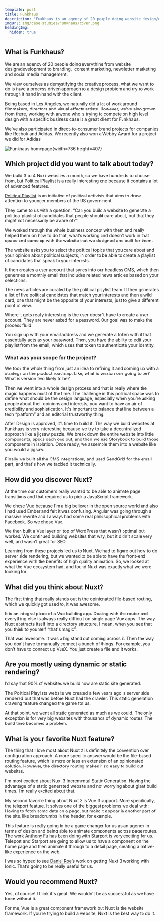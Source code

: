```yaml
---
template: post
title: Funkhaus
description: "Funkhaus is an agency of 20 people doing website design/development, branding, content marketing, newsletter marketing and social media management. We talked with Drew Baker, CTO and co-founder to learn how they leverage Nuxt to create digital experiences."
imgUrl: img/case-studies/funkhaus/cover.png
headingImg:
  hidden: true
---
```

## What is Funkhaus?

We are an agency of 20 people doing everything from website design/development to branding,  content marketing, newsletter marketing and social media management.

We view ourselves as demystifying the creative process, what we want to do is have a process driven approach to a design problem and try to work through it hand in hand with the client.

Being based in Los Angeles, we naturally did a lot of work around filmmakers, directors and visual effects artists. However, we’ve also grown from there, working with anyone who is trying to compete on high level design with a specific business case is a great client for Funkhaus.

We've also participated in direct-to-consumer brand projects for companies like Reebok and Adidas. We recently also won a Webby Award for a project we did for Adidas.

![Funkhaus homepage](img/case-studies/funkhaus/main.png){width=736 height=407}

## Which project did you want to talk about today?

We build 3 to 4 Nuxt websites a month, so we have hundreds to choose from, but Political Playlist is a really interesting one because it contains a lot of advanced features.

[Political Playlist](https://politicalplaylist.com/) is an initiative of political activists that aims to draw attention to younger members of the US government.

They came to us with a question: “Can you build a website to generate a political playlist of candidates that people should care about, but that they might not necessarily be aware of?”

We worked through the whole business concept with them and really helped them on how to do that, what’s working and doesn’t work in that space and came up with the website that we designed and built for them.

The website asks you to select the political topics that you care about and your opinion about political subjects, in order to be able to create a playlist of candidates that speak to your interests.

It then creates a user account that syncs into our headless CMS, which then generates a monthly email that includes related news articles based on your selections.

The news articles are curated by the political playlist team. It then generates a list of five political candidates that match your interests and then a wild card, one that might be the opposite of your interests, just to give a different point of view.

Where it gets really interesting is the user doesn’t have to create a user account. They are never asked for a password. Our goal was to make the process fluid.

You sign up with your email address and we generate a token with it that essentially acts as your password. Then, you have the ability to edit your playlist from the email, which uses that token to authenticate your identity.

### What was your scope for the project?

We took the whole thing from just an idea to refining it and coming up with a strategy on the product roadmap. Like, what is version one going to be? What is version two likely to be?

Then we went into a whole design process and that is really where the magic happens most of the time. The challenge in this political space was to define what should be the design language, especially when you’re asking people about their opinions and interests, you want to have an air of credibility and sophistication. It's important to balance that line between a tech “platform” and an editorial trustworthy thing.

After Design is approved, it’s time to build it. The way we build websites at Funkhaus is very interesting because we try to take a decentralized approach like a jigsaw puzzle. We break down the entire website into little components, specs each one out, and then we use Storybook to build those components in isolation. Once ready, we assemble them into a website like you would a jigsaw.

Finally we built all the CMS integrations, and used SendGrid for the email part, and that's how we tackled it technically.

## How did you discover Nuxt?

At the time our customers really wanted to be able to animate page transitions and that required us to pick a JavaScript framework.

We chose Vue because I'm a big believer in the open source world and also I had used Ember and felt it was confusing. Angular was going through a massive rewrite and I always had some real philosophical problems with Facebook. So we chose Vue.

We then built a Vue layer on top of WordPress that wasn’t optimal but worked. We continued building websites that way, but it didn't scale very well, and wasn’t great for SEO.

Learning from those projects led us to Nuxt. We had to figure out how to do server side rendering, but we wanted to be able to have the front-end experience with the benefits of high quality animation. So, we looked at what the Vue ecosystem had, and found Nuxt was exactly what we were looking for.

## What did you think about Nuxt?

The first thing that really stands out is the opinionated file-based routing, which we quickly got used to, it was awesome.

It is an integral piece of a Vue building app. Dealing with the router and everything else is always really difficult on single page Vue apps. The way Nuxt abstracts itself into a directory structure, I mean, when you see that you think to yourself “that's magic”.

That was awesome. It was a big stand out coming across it. Then the way you don't have to manually connect a bunch of things. For example, you don’t have to connect up VueX. You just create a file and it works.

## Are you mostly using dynamic or static rendering?

I’d say that 90% of websites we build now are static site generated.

The Political Playlists website we created a few years ago is server side rendered but that was before Nuxt had the crawler. This static generation crawling feature changed the game for us.

At that point, we went all static generated as much as we could. The only exception is for very big websites with thousands of dynamic routes. The build time becomes a problem.

## What is your favorite Nuxt feature?

The thing that I love most about Nuxt 2 is definitely the convention over configuration approach. A more specific answer would be the file-based routing feature, which is more or less an extension of an opinionated solution. However, the directory routing makes it so easy to build out websites.

I'm most excited about Nuxt 3 Incremental Static Generation. Having the advantage of a static generated website and not worrying about giant build times. I'm really excited about that.

My second favorite thing about Nuxt 3 is Vue 3 support. More specifically, the teleport feature. It solves one of the biggest problems we deal with: Having to fetch some data on a page, but make it appear in another part of the site, like breadcrumbs in the header, for example.

This feature is really going to be a game changer for us as an agency in terms of design and being able to animate components across page routes. The work [Anthony Fu](https://twitter.com/antfu7) has been doing with [Starport](https://github.com/antfu/vue-starport) is very exciting for us. Teleport and Starport are going to allow us to have a component on the home page and then animate it through to a detail page, creating a native-like experience on the web.

I was so hyped to see [Daniel Roe](https://twitter.com/danielcroe)’s work on getting Nuxt 3 working with Ionic. That’s going to be really useful for us.

## Would you recommend Nuxt?

Yes, of course! I think it's great. We wouldn’t be as successful as we have been without it.

For me, Vue is a great component framework but Nuxt is the website framework. If you're trying to build a website, Nuxt is the best way to do it.
